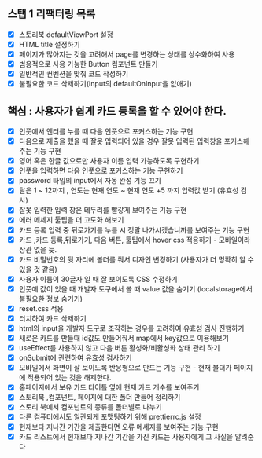 ## 스탭 1 리팩터링 목록

- [x] 스토리북 defaultViewPort 설정
- [x] HTML title 설정하기
- [x] 페이지가 많아지는 것을 고려해서 page를 변경하는 상태를 상수화하여 사용
- [x] 범용적으로 사용 가능한 Button 컴포넌트 만들기
- [x] 일반적인 컨벤션을 맞춰 코드 작성하기
- [x] 불필요한 코드 삭제하기(Input의 defaultOnInput을 없애기)

## 핵심 : 사용자가 쉽게 카드 등록을 할 수 있어야 한다.

- [x] 인풋에서 엔터를 누를 때 다음 인풋으로 포커스하는 기능 구현
- [x] 다음으로 제출을 했을 때 잘못 입력되어 있을 경우 잘못 입력된 입력창을 포커스해주는 기능 구현
- [x] 영어 혹은 한글 값으로만 사용자 이름 입력 가능하도록 구현하기
- [x] 인풋을 입력하면 다음 인풋으로 포커스하는 기능 구현하기
- [x] password 타입의 input에서 자동 완성 기능 끄기
- [x] 달은 1 ~ 12까지 , 연도는 현재 연도 ~ 현재 연도 +5 까지 입력값 받기 (유효성 검사)
- [x] 잘못 입력한 입력 창은 테두리를 빨갛게 보여주는 기능 구현
- [x] 에러 메세지 툴팁을 더 고도화 해보기
- [x] 카드 등록 입력 중 뒤로가기를 누를 시 정말 나가시겠습니까를 보여주는 기능 구현
- [x] 카드 ,카드 등록,뒤로가기, 다음 버튼, 툴팁에서 hover css 적용하기 - 모바일이라 상관 없을 듯.
- [x] 카드 비밀번호의 뒷 자리에 볼더를 줘서 디자인 변경하기 (사용자가 더 명확히 알 수 있을 것 같음)
- [x] 사용자 이름이 30글자 일 때 잘 보이도록 CSS 수정하기
- [x] 인풋에 값이 있을 때 개발자 도구에서 볼 때 value 값을 숨기기 (localstorage에서 불필요한 정보 숨기기)
- [x] reset.css 적용
- [x] 터치하여 카드 삭제하기
- [x] html의 input을 개발자 도구로 조작하는 경우를 고려하여 유효성 검사 진행하기
- [x] 새로운 카드를 만들때 id값도 만들어줘서 map에서 key값으로 이용해보기
- [x] useEffect를 사용하지 않고 다음 버튼 활성화/비활성화 상태 관리 하기
- [x] onSubmit에 관련하여 유효성 검사하기
- [x] 모바일에서 화면이 잘 보이도록 반응형으로 만드는 기능 구현 - 현재 볼더가 페이지에 적용되어 있는 것을 해제한다.
- [x] 홈페이지에서 보유 카드 타이틀 옆에 현재 카드 개수를 보여주기
- [x] 스토리북 ,컴포넌트, 페이지에 대한 폴더 만들어 정리하기
- [x] 스토리 북에서 컴포넌트의 종류를 폴더별로 나누기
- [x] 다른 컴퓨터에서도 일관되게 포맷팅하기 위해 prettierrc.js 설정
- [x] 현재보다 지나간 기간을 제출한다면 오류 메세지를 보여주는 기능 구현
- [x] 카드 리스트에서 현재보다 지나간 기간을 가진 카드는 사용자에게 그 사실을 알려준다
